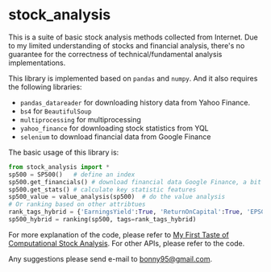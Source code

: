 # stock_analysis

This is a suite of basic stock analysis methods collected from Internet. Due to my limited understanding of stocks and financial analysis, there's no guarantee for the correctness of technical/fundamental analysis implementations.

This library is implemented based on `pandas` and `numpy`. And it also requires the following libraries:
- `pandas_datareader` for downloading history data from Yahoo Finance.
- `bs4` for `BeautifulSoup`
- `multiprocessing` for multiprocessing
- `yahoo_finance` for downloading stock statistics from YQL
- `selenium` to download financial data from Google Finance

The basic usage of this library is:

```python
from stock_analysis import *
sp500 = SP500()   # define an index
sp500.get_financials() # download financial data Google Finance, a bit slow
sp500.get_stats() # calculate key statistic features
sp500_value = value_analysis(sp500)  # do the value analysis
# Or ranking based on other attribtues
rank_tags_hybrid = {'EarningsYield':True, 'ReturnOnCapital':True, 'EPSGrowth':True, 'AvgQuarterlyReturn':True,'PriceIn52weekRange':False}
sp500_hybrid = ranking(sp500, tags=rank_tags_hybrid)
```
For more explanation of the code, please refer to [My First Taste of Computational Stock Analysis](http://www.bo-yang.net/2017/03/24/my-first-taste-of-stock-analysis). For other APIs, please refer to the code.

Any suggestions please send e-mail to bonny95@gmail.com.
